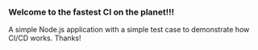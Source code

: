 ### Welcome to the fastest CI on the planet!!!
A simple Node.js application with a simple test case to demonstrate how CI/CD works.
Thanks! 
